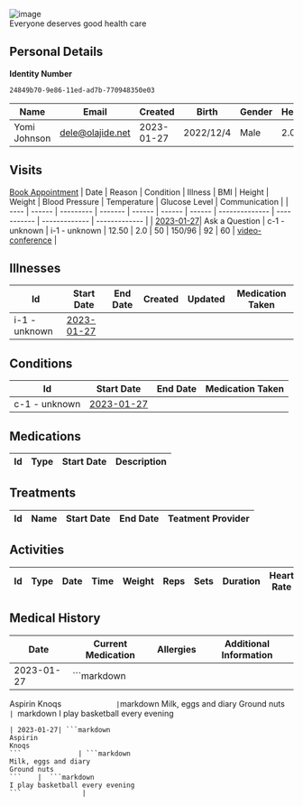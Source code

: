 
![image](https://user-images.githubusercontent.com/110731/191966461-b80f054f-0bb3-41b5-b549-10c34c46387b.png)  
Everyone deserves good health care

## Personal Details

**Identity Number**
````
24849b70-9e86-11ed-ad7b-770948350e03  
````

| Name | Email | Created | Birth | Gender | Height |
| ---- | ----- | ------- | ----- | ------ | ------ |
| Yomi Johnson| <dele@olajide.net> | 2023-01-27   | 2022/12/4| Male | 2.0 |

## Visits
[Book Appointment](https://github.com/project-deserve/clinic-alpha-one/issues/new?assignees=&labels=appointment&template=book-appointment.yml)
| Date | Reason | Condition | Illness | BMI    | Height | Weight | Blood Pressure | Temperature | Glucose Level | Communication | 
| ---- | ------ | --------- | ------- | ------ | ------ | ------ | -------------- | ----------- | ------------- | ------------- | 
| <a href="https://github.com/project-deserve/clinic-alpha-one/issues/98">2023-01-27</a>| Ask a Question | c-1 - unknown    | i-1 - unknown  | 12.50 | 2.0 | 50 | 150/96          | 92       | 60         | [video-conference](https://pade.chat:5443/ofmeet/24849b70-9e86-11ed-ad7b-770948350e03-98)       | 

## Illnesses

| Id    | Start Date | End Date | Created | Updated | Medication Taken | 
| ---   | ---------- | -------- | ------- | ------- | ---------------- | 
| i-1 - unknown| <a href="https://github.com/project-deserve/clinic-alpha-one/issues/98">2023-01-27</a>      |          |         |         |                  | 

## Conditions

| Id    | Start Date | End Date | Medication Taken | 
| ---   | ---------- | -------- | ---------------- | 
| c-1 - unknown| <a href="https://github.com/project-deserve/clinic-alpha-one/issues/98">2023-01-27</a>      |          |                  | 

## Medications

| Id  | Type | Start Date | Description | 
| --- | ---- | ---------- | ----------- | 

## Treatments

| Id  | Name | Start Date | End Date | Teatment Provider | 
| --- | ---- | ---------- | -------- | ----------------- | 

## Activities

| Id  | Type | Date | Time | Weight | Reps | Sets | Duration | Heart Rate | Calories Burned | 
| --- | ---- | ---- | ---- | ------ | ---- | ---- | -------- | ---------- | --------------- | 

## Medical History

| Date  | Current Medication | Allergies | Additional Information | 
| ----- | ------------------ | --------- | ---------------------- | 
| 2023-01-27| ```markdown
Aspirin
Knoqs
```              | ```markdown
Milk, eggs and diary
Ground nuts
```    |  ```markdown
I play basketball every evening
```               | 
| 2023-01-27| ```markdown
Aspirin
Knoqs
```              | ```markdown
Milk, eggs and diary
Ground nuts
```    |  ```markdown
I play basketball every evening
```               | 